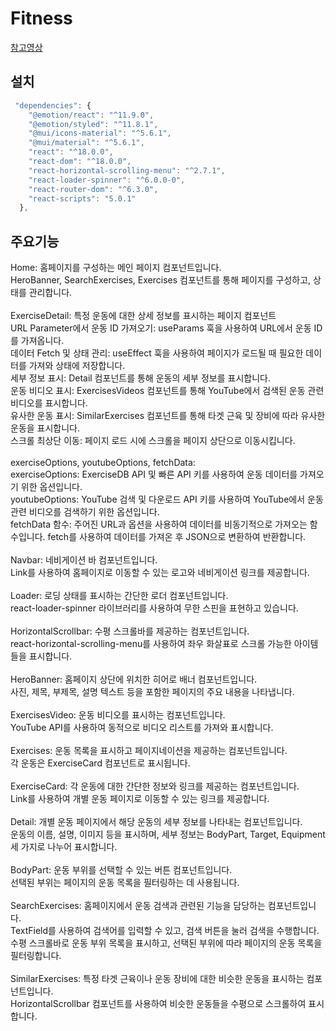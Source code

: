 # Fitness

[참고영상](https://youtu.be/KBpoBc98BwM?si=JYyjQZuUQLxoLbh4)

## 설치
```js
 "dependencies": {
    "@emotion/react": "^11.9.0",
    "@emotion/styled": "^11.8.1",
    "@mui/icons-material": "^5.6.1",
    "@mui/material": "^5.6.1",
    "react": "^18.0.0",
    "react-dom": "^18.0.0",
    "react-horizontal-scrolling-menu": "^2.7.1",
    "react-loader-spinner": "^6.0.0-0",
    "react-router-dom": "^6.3.0",
    "react-scripts": "5.0.1"
  },
```
## 주요기능
Home: 홈페이지를 구성하는 메인 페이지 컴포넌트입니다.<br />
HeroBanner, SearchExercises, Exercises 컴포넌트를 통해 페이지를 구성하고, 상태를 관리합니다.<br />
<br />
ExerciseDetail: 특정 운동에 대한 상세 정보를 표시하는 페이지 컴포넌트<br />
URL Parameter에서 운동 ID 가져오기: useParams 훅을 사용하여 URL에서 운동 ID를 가져옵니다.<br />
데이터 Fetch 및 상태 관리: useEffect 훅을 사용하여 페이지가 로드될 때 필요한 데이터를 가져와 상태에 저장합니다.<br />
세부 정보 표시: Detail 컴포넌트를 통해 운동의 세부 정보를 표시합니다.<br />
운동 비디오 표시: ExercisesVideos 컴포넌트를 통해 YouTube에서 검색된 운동 관련 비디오를 표시합니다.<br />
유사한 운동 표시: SimilarExercises 컴포넌트를 통해 타겟 근육 및 장비에 따라 유사한 운동을 표시합니다.<br />
스크롤 최상단 이동: 페이지 로드 시에 스크롤을 페이지 상단으로 이동시킵니다.<br />
<br />
exerciseOptions, youtubeOptions, fetchData:<br />
exerciseOptions: ExerciseDB API 및 빠른 API 키를 사용하여 운동 데이터를 가져오기 위한 옵션입니다.<br />
youtubeOptions: YouTube 검색 및 다운로드 API 키를 사용하여 YouTube에서 운동 관련 비디오를 검색하기 위한 옵션입니다.<br />
fetchData 함수: 주어진 URL과 옵션을 사용하여 데이터를 비동기적으로 가져오는 함수입니다. fetch를 사용하여 데이터를 가져온 후 JSON으로 변환하여 반환합니다.<br />
<br />
Navbar: 네비게이션 바 컴포넌트입니다.<br />
Link를 사용하여 홈페이지로 이동할 수 있는 로고와 네비게이션 링크를 제공합니다.<br />
<br />
Loader: 로딩 상태를 표시하는 간단한 로더 컴포넌트입니다.<br />
react-loader-spinner 라이브러리를 사용하여 무한 스핀을 표현하고 있습니다.<br />
<br />
HorizontalScrollbar: 수평 스크롤바를 제공하는 컴포넌트입니다.<br />
react-horizontal-scrolling-menu를 사용하여 좌우 화살표로 스크롤 가능한 아이템들을 표시합니다.<br />
<br />
HeroBanner: 홈페이지 상단에 위치한 히어로 배너 컴포넌트입니다.<br />
사진, 제목, 부제목, 설명 텍스트 등을 포함한 페이지의 주요 내용을 나타냅니다.<br />
<br />
ExercisesVideo: 운동 비디오를 표시하는 컴포넌트입니다.<br />
YouTube API를 사용하여 동적으로 비디오 리스트를 가져와 표시합니다.<br />
<br />
Exercises: 운동 목록을 표시하고 페이지네이션을 제공하는 컴포넌트입니다.<br />
각 운동은 ExerciseCard 컴포넌트로 표시됩니다.<br />
<br />
ExerciseCard: 각 운동에 대한 간단한 정보와 링크를 제공하는 컴포넌트입니다.<br />
Link를 사용하여 개별 운동 페이지로 이동할 수 있는 링크를 제공합니다.<br />
<br />
Detail: 개별 운동 페이지에서 해당 운동의 세부 정보를 나타내는 컴포넌트입니다.<br />
운동의 이름, 설명, 이미지 등을 표시하며, 세부 정보는 BodyPart, Target, Equipment 세 가지로 나누어 표시합니다.<br />
<br />
BodyPart: 운동 부위를 선택할 수 있는 버튼 컴포넌트입니다.<br />
선택된 부위는 페이지의 운동 목록을 필터링하는 데 사용됩니다.<br />
<br />
SearchExercises: 홈페이지에서 운동 검색과 관련된 기능을 담당하는 컴포넌트입니다.<br />
TextField를 사용하여 검색어를 입력할 수 있고, 검색 버튼을 눌러 검색을 수행합니다.<br />
수평 스크롤바로 운동 부위 목록을 표시하고, 선택된 부위에 따라 페이지의 운동 목록을 필터링합니다.<br />
<br />
SimilarExercises: 특정 타겟 근육이나 운동 장비에 대한 비슷한 운동을 표시하는 컴포넌트입니다.<br />
HorizontalScrollbar 컴포넌트를 사용하여 비슷한 운동들을 수평으로 스크롤하여 표시합니다.<br />
<br />
